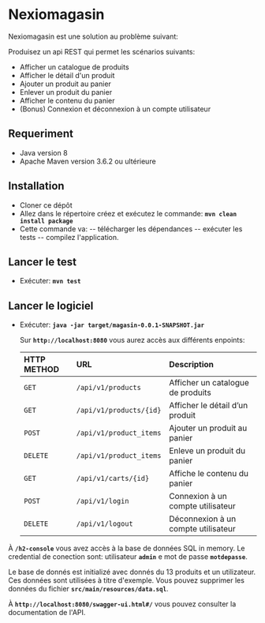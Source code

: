 # Nexiomagasin

Nexiomagasin est une solution au problème suivant:

Produisez un api REST qui permet les scénarios suivants: 
* Afficher un catalogue de produits
* Afficher le détail d'un produit
* Ajouter un produit au panier
* Enlever un produit du panier
* Afficher le contenu du panier
* (Bonus) Connexion et déconnexion à un compte utilisateur

## Requeriment

* Java version 8
* Apache Maven version 3.6.2 ou ultérieure

## Installation
* Cloner ce dépôt
* Allez dans le répertoire créez et exécutez le commande: **`mvn clean install package`**
* Cette commande va:
  -- télécharger les dépendances 
  -- exécuter les tests 
  -- compilez l'application.

## Lancer le test
* Exécuter: **`mvn test`**

## Lancer le logiciel
* Exécuter: **`java -jar target/magasin-0.0.1-SNAPSHOT.jar`**

  Sur **`http://localhost:8080`** vous aurez accès aux différents enpoints:
  
  | HTTP METHOD | URL                       | Description                            |
  | :---------- | :------------------------ | :------------------------------------- |
  |  `GET`      | `/api/v1/products`        | Afficher un catalogue de produits      |
  |  `GET`      | `/api/v1/products/{id}`   | Afficher le détail d’un produit        |
  |  `POST`     | `/api/v1/product_items`   | Ajouter un produit au panier           |
  |  `DELETE`   | `/api/v1/product_items`   | Enleve un produit du panier            |
  |  `GET`      | `/api/v1/carts/{id}`      | Affiche le contenu du panier           |
  |  `POST`     | `/api/v1/login`           | Connexion à un compte utilisateur      |
  |  `DELETE`   | `/api/v1/logout`          | Déconnexion à un compte utilisateur    |
  
À **`/h2-console`** vous avez accès à la base de données SQL in memory. 
Le credential de conection sont: utilisateur **`admin`** e mot de passe **`motdepasse`**.

Le base de donnés est initializé avec donnés du 13 produits et un utilizateur. 
Ces données sont utilisées à titre d'exemple. Vous pouvez supprimer les données du fichier **`src/main/resources/data.sql`**.

À **`http://localhost:8080/swagger-ui.html#/`** vous pouvez consulter la documentation de l'API.
